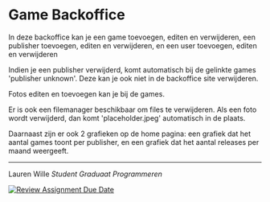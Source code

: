 # Game Backoffice
In deze backoffice kan je een game toevoegen, editen en verwijderen, een publisher toevoegen, editen en verwijderen, en een user toevoegen, editen en verwijderen 

Indien je een publisher verwijderd, komt automatisch bij de gelinkte games 'publisher unknown'. Deze kan je ook niet in de backoffice site verwijderen.

Fotos editen en toevoegen kan je bij de games. 

Er is ook een filemanager beschikbaar om files te verwijderen. Als een foto wordt verwijderd, dan komt 'placeholder.jpeg' automatisch in de plaats.

Daarnaast zijn er ook 2 grafieken op de home pagina: een grafiek dat het aantal games toont per publisher, en een grafiek dat het aantal releases per maand weergeeft.

-------------------------------------------------------
Lauren Wille
*Student Graduaat Programmeren*


[![Review Assignment Due Date](https://classroom.github.com/assets/deadline-readme-button-22041afd0340ce965d47ae6ef1cefeee28c7c493a6346c4f15d667ab976d596c.svg)](https://classroom.github.com/a/RN63TLFQ)


